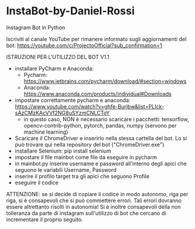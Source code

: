 # InstaBot-by-Daniel-Rossi
Instagram Bot in Python

Iscriviti al canale YouTube per rimanere informato sugli aggiornamenti del bot: https://youtube.com/c/ProjectoOfficial?sub_confirmation=1

ISTRUZIONI PER L'UTILIZZO DEL BOT V1.1
- installare PyCharm e Anaconda:
  - Pycharm: https://www.jetbrains.com/pycharm/download/#section=windows
  - Anaconda: https://www.anaconda.com/products/individual#Downloads
- impostare correttamente pycharm e anaconda: https://www.youtube.com/watch?v=ghfe-Burjbw&list=PLlck-sAzCMzKAcVVf2NG8uSYzmCNLCToY
  - in questo caso, NON è necessario scaricare i pacchetti: tensorflow, opencv-contrib-python, pytorch, pandas, numpy (servono per machine learning)
- Scaricare il ChromeDriver e inserirlo nella stessa cartella del bot. Lo si può trovare qui nella repository del bot ("ChromeDriver.exe")
- installare Selenium: pip install selenium
- impostare il file mainbot come file da eseguire in pycharm
- in mainbot.py inserire username e password all'interno degli apici che seguono le variabili Username, Password
- inserire il profilo target tra gli apici che seguono Profile
- eseguire il codice


ATTENZIONE: se si decide di copiare il codice in modo autonomo, riga per riga, si è consapevoli che si può commettere errori. Tali errori dovranno essere altrettanto risolti in autonomia! Si è inoltre consapevoli della non tolleranza da parte di instagram sull'utilizzo di bot che cercano di incrementare il proprio seguito.

